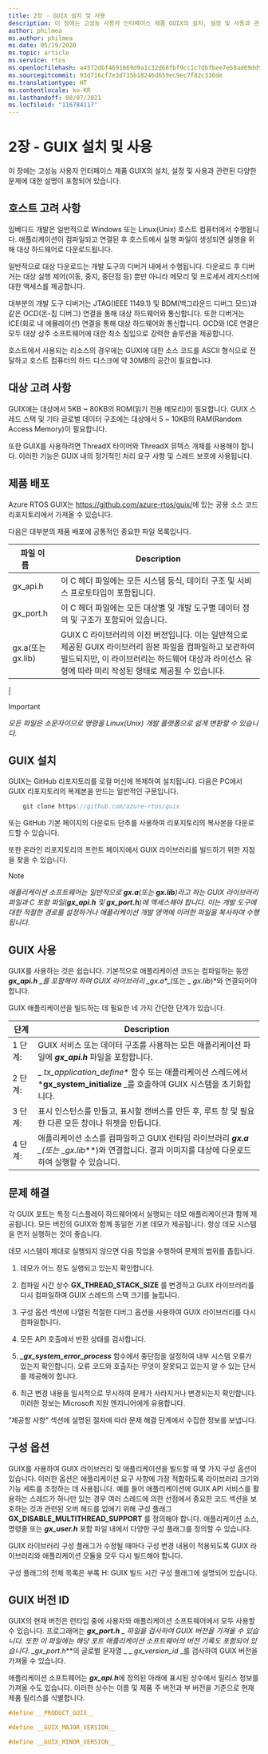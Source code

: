 ```yaml
---
title: 2장 - GUIX 설치 및 사용
description: 이 장에는 고성능 사용자 인터페이스 제품 GUIX의 설치, 설정 및 사용과 관련된 다양한 문제에 대한 설명이 포함되어 있습니다.
author: philmea
ms.author: philmea
ms.date: 05/19/2020
ms.topic: article
ms.service: rtos
ms.openlocfilehash: a4572dbf4691869d9a1c32d68fbf9cc1c7dbfbee7e58ad69dd944e668e382b76
ms.sourcegitcommit: 93d716cf7e3d735b18246d659ec9ec7f82c336de
ms.translationtype: HT
ms.contentlocale: ko-KR
ms.lasthandoff: 08/07/2021
ms.locfileid: "116784117"
---
```

# <a name="chapter-2---installation-and-use-of-guix"></a>2장 - GUIX 설치 및 사용

이 장에는 고성능 사용자 인터페이스 제품 GUIX의 설치, 설정 및 사용과 관련된 다양한 문제에 대한 설명이 포함되어 있습니다.  

## <a name="host-considerations"></a>호스트 고려 사항

임베디드 개발은 일반적으로 Windows 또는 Linux(Unix) 호스트 컴퓨터에서 수행됩니다. 애플리케이션이 컴파일되고 연결된 후 호스트에서 실행 파일이 생성되면 실행을 위해 대상 하드웨어로 다운로드됩니다.

일반적으로 대상 다운로드는 개발 도구의 디버거 내에서 수행됩니다. 다운로드 후 디버거는 대상 실행 제어(이동, 중지, 중단점 등) 뿐만 아니라 메모리 및 프로세서 레지스터에 대한 액세스를 제공합니다.

대부분의 개발 도구 디버거는 JTAG(IEEE 1149.1) 및 BDM(백그라운드 디버그 모드)과 같은 OCD(온-칩 디버그) 연결을 통해 대상 하드웨어와 통신합니다. 또한 디버거는 ICE(회로 내 에뮬레이션) 연결을 통해 대상 하드웨어와 통신합니다. OCD와 ICE 연결은 모두 대상 상주 소프트웨어에 대한 최소 침입으로 강력한 솔루션을 제공합니다.

호스트에서 사용되는 리소스의 경우에는 GUXI에 대한 소스 코드를 ASCII 형식으로 전달하고 호스트 컴퓨터의 하드 디스크에 약 30MB의 공간이 필요합니다.

## <a name="target-considerations"></a>대상 고려 사항

GUIX에는 대상에서 5KB ~ 80KB의 ROM(읽기 전용 메모리)이 필요합니다. GUIX 스레드 스택 및 기타 글로벌 데이터 구조에는 대상에서 5 ~ 10KB의 RAM(Random Access Memory)이 필요합니다.

또한 GUIX를 사용하려면 ThreadX 타이머와 ThreadX 뮤텍스 개체를 사용해야 합니다. 이러한 기능은 GUIX 내의 정기적인 처리 요구 사항 및 스레드 보호에 사용됩니다.

## <a name="product-distribution"></a>제품 배포

Azure RTOS GUIX는 <https://github.com/azure-rtos/guix/>에 있는 공용 소스 코드 리포지토리에서 가져올 수 있습니다.

다음은 대부분의 제품 배포에 공통적인 중요한 파일 목록입니다.

| 파일 이름&nbsp;&nbsp;&nbsp;&nbsp;&nbsp;&nbsp;&nbsp;| Description   |
| ----------------------- | ------------------------------------------------------------------------------------------------------------------------------------------------------------------------------------------------------------------------------------------------------ |
| gx_api.h        | 이 C 헤더 파일에는 모든 시스템 등식, 데이터 구조 및 서비스 프로토타입이 포함됩니다. |
| gx_port.h       | 이 C 헤더 파일에는 모든 대상별 및 개발 도구별 데이터 정의 및 구조가 포함되어 있습니다.                                                                                                                                         |
| gx.a(또는 gx.lib) | GUIX C 라이브러리의 이진 버전입니다. 이는 일반적으로 제공된 GUIX 라이브러리 원본 파일을 컴파일하고 보관하여 빌드되지만, 이 라이브러리는 하드웨어 대상과 라이선스 유형에 따라 미리 작성된 형태로 제공될 수 있습니다. |
|

> [!IMPORTANT]
> *모든 파일은 소문자이므로 명령을 Linux(Unix) 개발 플랫폼으로 쉽게 변환할 수 있습니다.*

## <a name="guix-installation"></a>GUIX 설치

GUIX는 GitHub 리포지토리를 로컬 머신에 복제하여 설치됩니다. 다음은 PC에서 GUIX 리포지토리의 복제본을 만드는 일반적인 구문입니다.

```c
    git clone https://github.com/azure-rtos/guix
```

또는 GitHub 기본 페이지의 다운로드 단추를 사용하여 리포지토리의 복사본을 다운로드할 수 있습니다.

또한 온라인 리포지토리의 프런트 페이지에서 GUIX 라이브러리를 빌드하기 위한 지침을 찾을 수 있습니다.

>[!NOTE]  
> *애플리케이션 소프트웨어는 일반적으로 **gx.a**(또는 **gx.lib**)라고 하는 GUIX 라이브러리 파일과 C 포함 파일(**gx_api.h** 및 **gx_port.h**)에 액세스해야 합니다. 이는 개발 도구에 대한 적절한 경로를 설정하거나 애플리케이션 개발 영역에 이러한 파일을 복사하여 수행됩니다.*

## <a name="using-guix"></a>GUIX 사용

GUIX를 사용하는 것은 쉽습니다. 기본적으로 애플리케이션 코드는 컴파일하는 동안 ***gx_api.h** _를 포함해야 하며 GUIX 라이브러리 _*_gx.a_*_(또는 _ *_gx.lib_*)*와 연결되어야 합니다.

GUIX 애플리케이션을 빌드하는 데 필요한 네 가지 간단한 단계가 있습니다.

| 단계   | Description    |
| ------- | ------------------------------------------------------------------------------------------------------------------------------------------------------------------ |
| 1&nbsp;단계: | GUIX 서비스 또는 데이터 구조를 사용하는 모든 애플리케이션 파일에 ***gx_api.h*** 파일을 포함합니다.                                                               |
| 2&nbsp;단계: | _ *_tx_application_define_** 함수 또는 애플리케이션 스레드에서 ***gx_system_initialize** _를 호출하여 GUIX 시스템을 초기화합니다.                       |
| 3&nbsp;단계: | 표시 인스턴스를 만들고, 표시할 캔버스를 만든 후, 루트 창 및 필요한 다른 모든 창이나 위젯을 만듭니다.                                 |
| 4&nbsp;단계: | 애플리케이션 소스를 컴파일하고 GUIX 런타임 라이브러리 ***gx.a** _(또는 _*_gx.lib_**)와 연결합니다. 결과 이미지를 대상에 다운로드하여 실행할 수 있습니다. |

## <a name="troubleshooting"></a>문제 해결

각 GUIX 포트는 특정 디스플레이 하드웨어에서 실행되는 데모 애플리케이션과 함께 제공됩니다. 모든 버전의 GUIX와 함께 동일한 기본 데모가 제공됩니다. 항상 데모 시스템을 먼저 실행하는 것이 좋습니다.

데모 시스템이 제대로 실행되지 않으면 다음 작업을 수행하여 문제의 범위를 좁힙니다.

1. 데모가 어느 정도 실행되고 있는지 확인합니다.

2. 컴파일 시간 상수 **GX_THREAD_STACK_SIZE** 를 변경하고 GUIX 라이브러리를 다시 컴파일하여 GUIX 스레드의 스택 크기를 늘립니다.

3. 구성 옵션 섹션에 나열된 적절한 디버그 옵션을 사용하여 GUIX 라이브러리를 다시 컴파일합니다.

4. 모든 API 호출에서 반환 상태를 검사합니다.

5. ***_gx_system_error_process*** 함수에서 중단점을 설정하여 내부 시스템 오류가 있는지 확인합니다. 오류 코드와 호출자는 무엇이 잘못되고 있는지 알 수 있는 단서를 제공해야 합니다.

6. 최근 변경 내용을 일시적으로 무시하여 문제가 사라지거나 변경되는지 확인합니다. 이러한 정보는 Microsoft 지원 엔지니어에게 유용합니다.

“제공할 사항” 섹션에 설명된 절차에 따라 문제 해결 단계에서 수집한 정보를 보냅니다.

## <a name="configuration-options"></a>구성 옵션

GUIX를 사용하여 GUIX 라이브러리 및 애플리케이션을 빌드할 때 몇 가지 구성 옵션이 있습니다. 이러한 옵션은 애플리케이션 요구 사항에 가장 적합하도록 라이브러리 크기와 기능 세트를 조정하는 데 사용됩니다. 예를 들어 애플리케이션에 GUIX API 서비스를 활용하는 스레드가 하나만 있는 경우 여러 스레드에 의한 선점에서 중요한 코드 섹션을 보호하는 것과 관련된 오버 헤드를 없애기 위해 구성 플래그 **GX_DISABLE_MULTITHREAD_SUPPORT** 를 정의해야 합니다. 애플리케이션 소스, 명령줄 또는 **_gx_user.h_** 포함 파일 내에서 다양한 구성 플래그를 정의할 수 있습니다.

GUIX 라이브러리 구성 플래그가 수정될 때마다 구성 변경 내용이 적용되도록 GUIX 라이브러리와 애플리케이션 모듈을 모두 다시 빌드해야 합니다.

구성 플래그의 전체 목록은 부록 H: GUIX 빌드 시간 구성 플래그에 설명되어 있습니다.

## <a name="guix-version-id"></a>GUIX 버전 ID

GUIX의 현재 버전은 런타임 중에 사용자와 애플리케이션 소프트웨어에서 모두 사용할 수 있습니다. 프로그래머는 ***gx_port.h** _ 파일을 검사하여 GUIX 버전을 가져올 수 있습니다. 또한 이 파일에는 해당 포트 애플리케이션 소프트웨어의 버전 기록도 포함되어 있습니다. _*_gx_port.h_**의 글로벌 문자열 _ *_ _gx_version_id_* _를 검사하여 GUIX 버전을 가져올 수 있습니다.

애플리케이션 소프트웨어는 ***gx_api.h***에 정의된 아래에 표시된 상수에서 릴리스 정보를 가져올 수도 있습니다. 이러한 상수는 이름 및 제품 주 버전과 부 버전을 기준으로 현재 제품 릴리스를 식별합니다.

```C
#define __PRODUCT_GUIX__

#define __GUIX_MAJOR_VERSION__

#define __GUIX_MINOR_VERSION__
```
